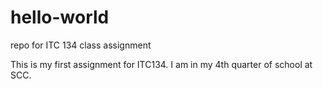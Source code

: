 # hello-world
repo for ITC 134 class assignment

This is my first assignment for ITC134.
I am in my 4th quarter of school at SCC.
